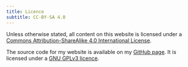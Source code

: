 ```yaml
---
title: Licence
subtitle: CC-BY-SA 4.0
---
```


Unless otherwise stated, all content on this website is licensed under a [Commons Attribution-ShareAlike 4.0 International License](https://creativecommons.org/licenses/by-sa/4.0/).

The source code for my website is available on my [GitHub page](https://github.com/pranshugaba). It is licensed under a [GNU GPLv3 licence](https://github.com/pranshugaba/pranshugaba.github.io/blob/main/LICENCE.md).